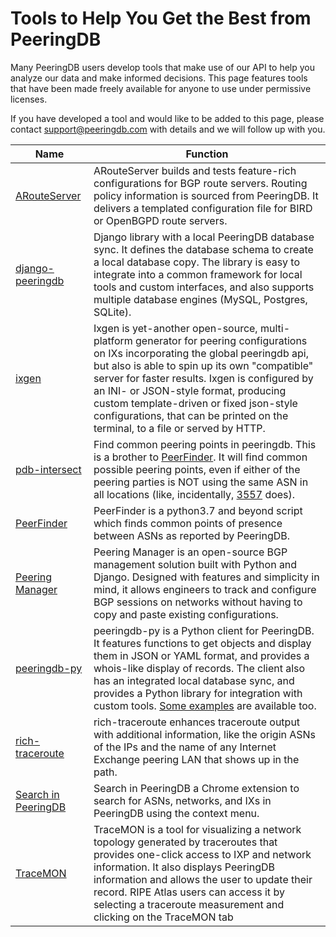 # Tools to Help You Get the Best from PeeringDB

Many PeeringDB users develop tools that make use of our API to help you analyze our data and make informed decisions. This page features tools that have been made freely available for anyone to use under permissive licenses.

If you have developed a tool and would like to be added to this page, please contact [support@peeringdb.com](mailto:support@peeringdb.com) with details and we will follow up with you.

| **Name** | **Function** |
| ----------------- | ----------- |
| [ARouteServer](https://github.com/pierky/arouteserver) | ARouteServer builds and tests feature-rich configurations for BGP route servers. Routing policy information is sourced from PeeringDB. It delivers a templated configuration file for BIRD or OpenBGPD route servers. |
| [django-peeringdb](http://peeringdb.github.io/django-peeringdb/) | Django library with a local PeeringDB database sync. It defines the database schema to create a local database copy. The library is easy to integrate into a common framework for local tools and custom interfaces, and also supports multiple database engines (MySQL, Postgres, SQLite). |
| [ixgen ](https://github.com/ipcjk/ixgen/blob/master/Readme.md) | Ixgen is yet-another open-source, multi-platform generator for peering configurations on IXs incorporating the global peeringdb api, but also is able to spin up its own "compatible" server for faster results. Ixgen is configured by an INI- or JSON-style format, producing custom template-driven or fixed json-style configurations, that can be printed on the terminal, to a file or served by HTTP. |
| [pdb-intersect ](https://github.com/isc-projects/pdb-intersect) | Find common peering points in peeringdb. This is a brother to [PeerFinder](https://github.com/rucarrol/PeerFinder). It will find common possible peering points, even if either of the peering parties is NOT using the same ASN in all locations (like, incidentally, [3557](https://www.peeringdb.com/net/12712) does).|
| [PeerFinder ](https://github.com/rucarrol/PeerFinder) | PeerFinder is a python3.7 and beyond script which finds common points of presence between ASNs as reported by PeeringDB. |
| [Peering Manager ](https://peering-manager.net) | Peering Manager is an open-source BGP management solution built with Python and Django. Designed with features and simplicity in mind, it allows engineers to track and configure BGP sessions on networks without having to copy and paste existing configurations. |
| [peeringdb-py ](http://peeringdb.github.io/peeringdb-py/) | peeringdb-py is a Python client for PeeringDB. It features functions to get objects and display them in JSON or YAML format, and provides a whois-like display of records. The client also has an integrated local database sync, and provides a Python library for integration with custom tools. [Some examples](https://github.com/grizz/pdb-examples) are available too. |
| [rich-traceroute](https://github.com/pierky/rich-traceroute) | rich-traceroute enhances traceroute output with additional information, like the origin ASNs of the IPs and the name of any Internet Exchange peering LAN that shows up in the path. |
| [Search in PeeringDB ](https://chrome.google.com/webstore/detail/search-in-peeringdb/aogffgldgfjelpadabfbcngmndbceiad?fbclid=IwAR1F_kOMgFe1lHC-lPVaTEQzNSGmqUhlmIzPPVFDrHH6FhvytQJFW1NRvOE) | Search in PeeringDB a Chrome extension to search for ASNs, networks, and IXs in PeeringDB using the context menu. |
| [TraceMON ](https://github.com/RIPE-NCC/tracemon) | TraceMON is a tool for visualizing a network topology generated by traceroutes that provides one-click access to IXP and network information. It also displays PeeringDB information and allows the user to update their record. RIPE Atlas users can access it by selecting a traceroute measurement and clicking on the TraceMON tab |
